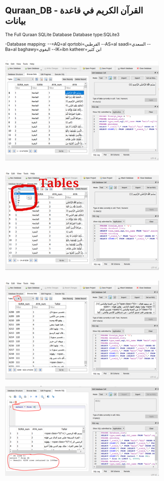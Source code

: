 # Quraan_DB - القرآن الكريم في قاعدة بيانات 
The Full Quraan SQLite Database
Database type:SQLite3

-Database mapping:
  --=AQ=al qortobi=القرطبي
  --AS=al saadi=السعدي
  --Ba=al baghawy=البغوي
  --IK=ibn katheer=ابن كثير
  

![Showing details (1)](./images/1.png)
--------
![Showing details (2)](./images/2.png)
--------
![Showing details (3)](./images/3.png)
---------
![Showing details (4)](./images/4.png)


